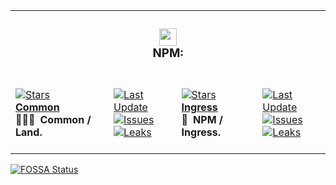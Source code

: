<table><tr><td colspan=4><h3 align=center><picture><source media="(prefers-color-scheme: dark)" srcset=https://nikolahristov.tech/Image/GitHub/NPM.svg><source media="(prefers-color-scheme: light)" srcset=https://nikolahristov.tech/Image/GitHub/NPM.svg><img alt="" src=https://nikolahristov.tech/Image/GitHub/NPM.svg width=28></picture><br>NPM:<br></h3></td></tr><tr><td colspan=1 valign=top><br><a href=https://github.com/CodeEditorLand/FoundationLandCommon target=_blank><picture><source media="(prefers-color-scheme: dark)" srcset="https://img.shields.io/github/stars/CodeEditorLand/FoundationLandCommon?label=stars&logo=github&color=black&labelColor=black&logoColor=white&logoWidth=0&logoColor=black"><source media="(prefers-color-scheme: light)" srcset="https://img.shields.io/github/stars/CodeEditorLand/FoundationLandCommon?label=stars&logo=github&color=white&labelColor=white&logoColor=black&logoWidth=0&logoColor=black"><img alt=Stars src="https://img.shields.io/github/stars/CodeEditorLand/FoundationLandCommon?label=stars&logo=github&color=black&labelColor=black&logoColor=white&logoWidth=0&logoColor=black"></picture></a><br><a href=https://github.com/CodeEditorLand/FoundationLandCommon target=_blank><b>Common</b></a><br><b>👨🏻‍🏭 Common / Land.<br/></b><br></td><td colspan=1 valign=top><br><a href=https://github.com/CodeEditorLand/FoundationLandCommon target=_blank><picture><source media="(prefers-color-scheme: dark)" srcset="https://img.shields.io/github/last-commit/CodeEditorLand/FoundationLandCommon?label=Last%20Update&color=black&labelColor=black&logoColor=white&logoWidth=0"><source media="(prefers-color-scheme: light)" srcset="https://img.shields.io/github/last-commit/CodeEditorLand/FoundationLandCommon?label=Last%20Update&color=white&labelColor=white&logoColor=black&logoWidth=0"><img alt="Last Update" src="https://img.shields.io/github/last-commit/CodeEditorLand/FoundationLandCommon?label=Last%20Update&color=black&labelColor=black&logoColor=white&logoWidth=0" title="Last Update"></picture></a><br><a href=https://github.com/CodeEditorLand/FoundationLandCommon target=_blank><picture><source media="(prefers-color-scheme: dark)" srcset="https://img.shields.io/github/issues/CodeEditorLand/FoundationLandCommon?label=Issues&color=black&labelColor=black&logoColor=white&logoWidth=0"><source media="(prefers-color-scheme: light)" srcset="https://img.shields.io/github/issues/CodeEditorLand/FoundationLandCommon?label=Issues&color=white&labelColor=white&logoColor=black&logoWidth=0"><img alt=Issues src="https://img.shields.io/github/issues/CodeEditorLand/FoundationLandCommon?label=Issues&color=black&labelColor=black&logoColor=white&logoWidth=0" title=Issues></picture></a><br><a href=https://github.com/CodeEditorLand/FoundationLandCommon target=_blank><picture><source media="(prefers-color-scheme: dark)" srcset="https://img.shields.io/github/downloads/CodeEditorLand/FoundationLandCommon/total?label=Leaks&color=black&labelColor=black&logoColor=white&logoWidth=0"><source media="(prefers-color-scheme: light)" srcset="https://img.shields.io/github/downloads/CodeEditorLand/FoundationLandCommon/total?label=Leaks&color=white&labelColor=white&logoColor=black&logoWidth=0"><img alt=Leaks src="https://img.shields.io/github/downloads/CodeEditorLand/FoundationLandCommon/total?label=Leaks&color=black&labelColor=black&logoColor=white&logoWidth=0" title=Leaks></picture></a><br><br></td><td colspan=1 valign=top><br><a href=https://github.com/CodeEditorLand/FoundationLandIngress target=_blank><picture><source media="(prefers-color-scheme: dark)" srcset="https://img.shields.io/github/stars/CodeEditorLand/FoundationLandIngress?label=stars&logo=github&color=black&labelColor=black&logoColor=white&logoWidth=0&logoColor=black"><source media="(prefers-color-scheme: light)" srcset="https://img.shields.io/github/stars/CodeEditorLand/FoundationLandIngress?label=stars&logo=github&color=white&labelColor=white&logoColor=black&logoWidth=0&logoColor=black"><img alt=Stars src="https://img.shields.io/github/stars/CodeEditorLand/FoundationLandIngress?label=stars&logo=github&color=black&labelColor=black&logoColor=white&logoWidth=0&logoColor=black"></picture></a><br><a href=https://github.com/CodeEditorLand/FoundationLandIngress target=_blank><b>Ingress</b></a><br><b>💾 NPM / Ingress.<br/></b><br></td><td colspan=1 valign=top><br><a href=https://github.com/CodeEditorLand/FoundationLandIngress target=_blank><picture><source media="(prefers-color-scheme: dark)" srcset="https://img.shields.io/github/last-commit/CodeEditorLand/FoundationLandIngress?label=Last%20Update&color=black&labelColor=black&logoColor=white&logoWidth=0"><source media="(prefers-color-scheme: light)" srcset="https://img.shields.io/github/last-commit/CodeEditorLand/FoundationLandIngress?label=Last%20Update&color=white&labelColor=white&logoColor=black&logoWidth=0"><img alt="Last Update" src="https://img.shields.io/github/last-commit/CodeEditorLand/FoundationLandIngress?label=Last%20Update&color=black&labelColor=black&logoColor=white&logoWidth=0" title="Last Update"></picture></a><br><a href=https://github.com/CodeEditorLand/FoundationLandIngress target=_blank><picture><source media="(prefers-color-scheme: dark)" srcset="https://img.shields.io/github/issues/CodeEditorLand/FoundationLandIngress?label=Issues&color=black&labelColor=black&logoColor=white&logoWidth=0"><source media="(prefers-color-scheme: light)" srcset="https://img.shields.io/github/issues/CodeEditorLand/FoundationLandIngress?label=Issues&color=white&labelColor=white&logoColor=black&logoWidth=0"><img alt=Issues src="https://img.shields.io/github/issues/CodeEditorLand/FoundationLandIngress?label=Issues&color=black&labelColor=black&logoColor=white&logoWidth=0" title=Issues></picture></a><br><a href=https://github.com/CodeEditorLand/FoundationLandIngress target=_blank><picture><source media="(prefers-color-scheme: dark)" srcset="https://img.shields.io/github/downloads/CodeEditorLand/FoundationLandIngress/total?label=Leaks&color=black&labelColor=black&logoColor=white&logoWidth=0"><source media="(prefers-color-scheme: light)" srcset="https://img.shields.io/github/downloads/CodeEditorLand/FoundationLandIngress/total?label=Leaks&color=white&labelColor=white&logoColor=black&logoWidth=0"><img alt=Leaks src="https://img.shields.io/github/downloads/CodeEditorLand/FoundationLandIngress/total?label=Leaks&color=black&labelColor=black&logoColor=white&logoWidth=0" title=Leaks></picture></a><br><br></td></tr></table><a href="https://fossa.app/projects/git%2Bgithub.com%2FCodeEditorLand%2FFoundationLandNPM?ref=badge_large&issueType=license"><img alt="FOSSA Status" src="https://fossa.app/api/projects/git%2Bgithub.com%2FCodeEditorLand%2FFoundationLandNPM.svg?type=large&issueType=license"></a>
